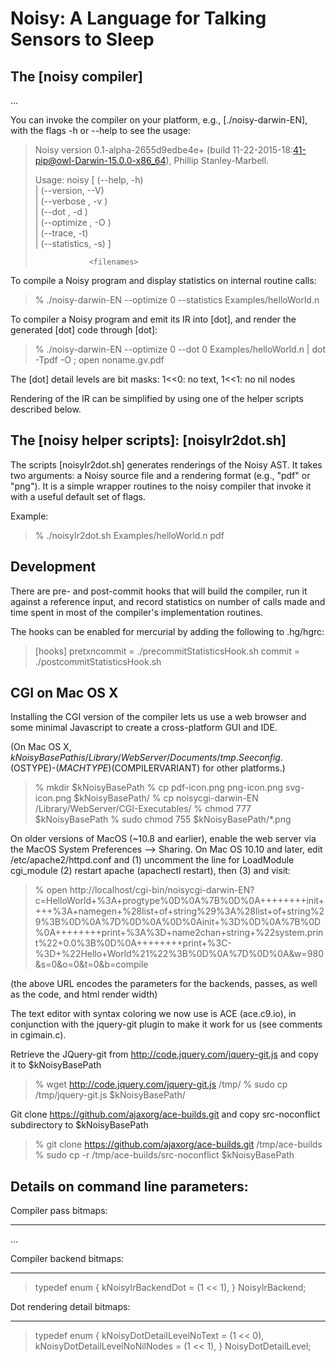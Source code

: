 Noisy: A Language for Talking Sensors to Sleep
==============================================



The [noisy compiler]
---------------------
...

You can invoke the compiler on your platform, e.g., [./noisy-darwin-EN],
with the flags -h or --help to see the usage:

>	Noisy version 0.1-alpha-2655d9edbe4e+ (build 11-22-2015-18:41-pip@owl-Darwin-15.0.0-x86_64), Phillip Stanley-Marbell.
>	
>	Usage:    noisy [ (--help, -h)                                       
>	                | (--version, --V)                                   
>	                | (--verbose <level>, -v <level>)                    
>	                | (--dot <level>, -d <level>)                        
>	                | (--optimize <level>, -O <level>)                   
>	               | (--trace, -t)                                      
>	                | (--statistics, -s) ]                               
>	                                                                     
>	              <filenames>

To compile a Noisy program and display statistics on internal
routine calls:

>	% ./noisy-darwin-EN --optimize 0 --statistics Examples/helloWorld.n

To compiler a Noisy program and emit its IR into [dot], and render
the generated [dot] code through [dot]:

>	% ./noisy-darwin-EN --optimize 0 --dot 0 Examples/helloWorld.n | dot -Tpdf -O ; open noname.gv.pdf

The [dot] detail levels are bit masks: 1<<0: no text, 1<<1: no nil nodes

Rendering of the IR can be simplified by using one of the helper
scripts described below.



The [noisy helper scripts]: [noisyIr2dot.sh]
----------------------------------------------------------------------
The scripts [noisyIr2dot.sh] generates renderings of the Noisy AST.
It takes two arguments: a Noisy source file and a rendering format
(e.g., "pdf" or "png").  It is a simple wrapper routines to the
noisy compiler that invoke it with a useful default set of flags.

Example:

>	% ./noisyIr2dot.sh Examples/helloWorld.n pdf


Development
-----------
There are pre- and post-commit hooks that will build the compiler,
run it against a reference input, and record statistics on number
of calls made and time spent in most of the compiler's implementation
routines.

The hooks can be enabled for mercurial by adding the following to
.hg/hgrc:

>	[hooks]
>	pretxncommit    = ./precommitStatisticsHook.sh
>	commit          = ./postcommitStatisticsHook.sh


CGI on Mac OS X
---------------
Installing the CGI version of the compiler lets us use a web browser
and some minimal Javascript to create a cross-platform GUI and IDE.

(On Mac OS X, $kNoisyBasePath is /Library/WebServer/Documents/tmp.
See config.$(OSTYPE)-$(MACHTYPE)$(COMPILERVARIANT) for other
platforms.)

>	% mkdir $kNoisyBasePath
>	% cp pdf-icon.png png-icon.png svg-icon.png $kNoisyBasePath/
>	% cp noisycgi-darwin-EN /Library/WebServer/CGI-Executables/
>	% chmod 777 $kNoisyBasePath
>	% sudo chmod 755 $kNoisyBasePath/*.png

On older versions of MacOS (~10.8 and earlier), enable the web
server via the MacOS System Preferences --> Sharing. On Mac OS 10.10
and later, edit /etc/apache2/httpd.conf and (1) uncomment the line
for LoadModule cgi_module (2) restart apache (apachectl restart),
then (3) and visit:

>	% open  http://localhost/cgi-bin/noisycgi-darwin-EN?c=HelloWorld+%3A+progtype%0D%0A%7B%0D%0A++++++++init++++%3A+namegen+%28list+of+string%29%3A%28list+of+string%29%3B%0D%0A%7D%0D%0A%0D%0Ainit+%3D%0D%0A%7B%0D%0A++++++++print+%3A%3D+name2chan+string+%22system.print%22+0.0%3B%0D%0A++++++++print+%3C-%3D+%22Hello+World%21%22%3B%0D%0A%7D%0D%0A&w=980&s=0&o=0&t=0&b=compile

(the above URL encodes the parameters for the backends, passes, as
well as the code, and html render width)

The text editor with syntax coloring we now use is ACE (ace.c9.io),
in conjunction with the jquery-git plugin to make it work for us
(see comments in cgimain.c).

Retrieve the JQuery-git from http://code.jquery.com/jquery-git.js
and copy it to $kNoisyBasePath

>	% wget http://code.jquery.com/jquery-git.js /tmp/
>	% sudo cp /tmp/jquery-git.js $kNoisyBasePath/

Git clone https://github.com/ajaxorg/ace-builds.git and copy src-noconflict subdirectory to $kNoisyBasePath
>	% git clone https://github.com/ajaxorg/ace-builds.git /tmp/ace-builds
>	% sudo cp -r /tmp/ace-builds/src-noconflict $kNoisyBasePath



Details on command line parameters:
-----------------------------------
Compiler pass bitmaps:
- - - - - - - - - - -
...


Compiler backend bitmaps:
- - - - - - - - - - - - -
>	typedef enum
>	{
>		kNoisyIrBackendDot				= (1 << 1),
>	} NoisyIrBackend;


Dot rendering detail bitmaps:
- - - - - - - - - - - - - - -
>	typedef enum
>	{
>		kNoisyDotDetailLevelNoText			= (1 << 0),
>		kNoisyDotDetailLevelNoNilNodes			= (1 << 1),
>	} NoisyDotDetailLevel;
